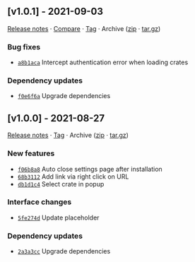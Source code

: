 ## [v1.0.1] - 2021-09-03

[Release notes](https://github.com/WebCrateApp/browser-extension/releases/tag/v1.0.1) · [Compare](https://github.com/WebCrateApp/browser-extension/compare/v1.0.0...v1.0.1) · [Tag](https://github.com/WebCrateApp/browser-extension/tree/v1.0.1) · Archive ([zip](https://github.com/WebCrateApp/browser-extension/archive/v1.0.1.zip) · [tar.gz](https://github.com/WebCrateApp/browser-extension/archive/v1.0.1.tar.gz))

### Bug fixes

- [`a8b1aca`](https://github.com/WebCrateApp/browser-extension/commit/a8b1aca)  Intercept authentication error when loading crates

### Dependency updates

- [`f0e6f6a`](https://github.com/WebCrateApp/browser-extension/commit/f0e6f6a)  Upgrade dependencies

## [v1.0.0] - 2021-08-27

[Release notes](https://github.com/WebCrateApp/browser-extension/releases/tag/v1.0.0) · [Tag](https://github.com/WebCrateApp/browser-extension/tree/v1.0.0) · Archive ([zip](https://github.com/WebCrateApp/browser-extension/archive/v1.0.0.zip) · [tar.gz](https://github.com/WebCrateApp/browser-extension/archive/v1.0.0.tar.gz))

### New features

- [`f06b8a8`](https://github.com/WebCrateApp/browser-extension/commit/f06b8a8)  Auto close settings page after installation
- [`68b3112`](https://github.com/WebCrateApp/browser-extension/commit/68b3112)  Add link via right click on URL
- [`db1d1c4`](https://github.com/WebCrateApp/browser-extension/commit/db1d1c4)  Select crate in popup

### Interface changes

- [`5fe274d`](https://github.com/WebCrateApp/browser-extension/commit/5fe274d)  Update placeholder

### Dependency updates

- [`2a3a3cc`](https://github.com/WebCrateApp/browser-extension/commit/2a3a3cc)  Upgrade dependencies
